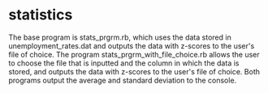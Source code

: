 statistics
==========
The base program is stats_prgrm.rb, which uses the data stored in unemployment_rates.dat and outputs the data with z-scores to the user's file of choice. The program stats_prgrm_with_file_choice.rb allows the user to choose the file that is inputted and the column in which the data is stored, and outputs the data with z-scores to the user's file of choice. Both programs output the average and standard deviation to the console.
